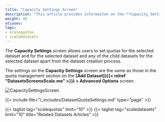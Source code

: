```yaml
---
title: "Capacity Settings Screen"
description: "This article provides informaiton on the **Capacity Settings** screen and quota settings."
weight: 40
aliases:
tags:
- scalequotas
- scaledatasets
---
```



The **Capacity Settings** screen allows users to set quotas for the selected dataset and for the selected dataset and any of the child datasets for the selected dataset apart from the dataset creation process.

The settings on the **Capacity Settings** screen are the same as those in the quota management section on the **[Add Dataset]({{< relref "DatasetsScreensScale.me" >}}) > Advanced Options** screen.

![CapacitySettingsScreen](/images/SCALE/22.12/CapacitySettingsScreen.png "Capacity Settings Screen")

{{< include file="/_includes/DatasetQuotaSettings.md" type="page" >}}


{{< taglist tag="scalequotas" limit="10" >}}
{{< taglist tag="scaledatasets" limit="10" title="Related Datasets Articles" >}}
